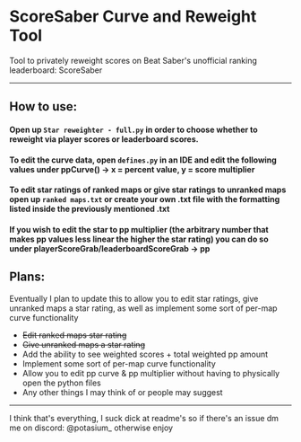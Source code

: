 # ScoreSaber Curve and Reweight Tool

Tool to privately reweight scores on Beat Saber's unofficial ranking leaderboard: ScoreSaber

---

## How to use:

#### Open up `Star reweighter - full.py` in order to choose whether to reweight via player scores or leaderboard scores.
#### To edit the curve data, open `defines.py` in an IDE and edit the following values under ppCurve() -> x = percent value, y = score multiplier
#### To edit star ratings of ranked maps or give star ratings to unranked maps open up `ranked maps.txt` or create your own .txt file with the formatting listed inside the previously mentioned .txt
#### If you wish to edit the star to pp multiplier (the arbitrary number that makes pp values less linear the higher the star rating) you can do so under playerScoreGrab/leaderboardScoreGrab -> pp

## Plans:

Eventually I plan to update this to allow you to edit star ratings, give unranked maps a star rating, as well as implement some sort of per-map curve functionality

- ~~Edit ranked maps star rating~~
- ~~Give unranked maps a star rating~~
- Add the ability to see weighted scores + total weighted pp amount
- Implement some sort of per-map curve functionality
- Allow you to edit pp curve & pp multiplier without having to physically open the python files
- Any other things I may think of or people may suggest

---

I think that's everything, I suck dick at readme's so if there's an issue dm me on discord: @potasium_ otherwise enjoy
